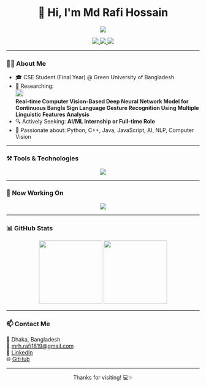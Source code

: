 <h1 align="center">👋 Hi, I'm Md Rafi Hossain</h1>

<p align="center">
  <img src="https://readme-typing-svg.demolab.com/?lines=AI%20%7C%20ML%20%7C%20NLP%20%7C%20CV%20Engineer;C++%2C%20Python%2C%20Java%2C%20JavaScript%20Lover;&center=true&width=500&height=40" />
</p>

<p align="center">
  <a href="https://linkedin.com/in/mrh-rafi18" target="_blank">
    <img src="https://img.shields.io/badge/LinkedIn-%230077B5.svg?style=for-the-badge&logo=linkedin&logoColor=white" />
  </a>
  <a href="mailto:mrh.rafi1819@gmail.com">
    <img src="https://img.shields.io/badge/Gmail-D14836?style=for-the-badge&logo=gmail&logoColor=white" />
  </a>
  <a href="https://github.com/mrh-rafi-18" target="_blank">
    <img src="https://img.shields.io/badge/GitHub-100000?style=for-the-badge&logo=github&logoColor=white" />
  </a>
</p>

---

### 👨‍🎓 About Me

- 🎓 CSE Student (Final Year) @ Green University of Bangladesh  
- 🔬 Researching:  
  <img src="https://raw.githubusercontent.com/rahuldkjain/Readme-Profile-Stats/master/icons/neural_network.svg" width="20" />  
  **Real-time Computer Vision-Based Deep Neural Network Model for Continuous Bangla Sign Language Gesture Recognition Using Multiple Linguistic Features Analysis**  
- 🔍 Actively Seeking: **AI/ML Internship or Full-time Role**  
- 💬 Passionate about: Python, C++, Java, JavaScript, AI, NLP, Computer Vision

---

### ⚒️ Tools & Technologies

<p align="center">
  <img src="https://skillicons.dev/icons?i=python,cpp,java,js,html,css,git,github,tensorflow,pytorch,opencv,linux,mysql&perline=7" />
</p>

---

### 🚧 Now Working On

<p align="center">
  <img src="https://readme-typing-svg.demolab.com?font=Fira+Code&weight=600&size=22&pause=1000&color=00F&background=FFFFFF00&width=450&lines=Implementing+an+AI-powered+voice+assistant;Optimizing+sign+language+recognition+models;Contributing+to+open+source" />
</p>

---

### 📊 GitHub Stats

<p align="center">
  <img src="https://github-readme-stats.vercel.app/api?username=mrh-rafi-18&show_icons=true&theme=radical" height="165" />
  <img src="https://github-readme-stats.vercel.app/api/top-langs/?username=mrh-rafi-18&layout=compact&theme=radical" height="165" />
</p>

---

### 📫 Contact Me

📍 Dhaka, Bangladesh  
📧 mrh.rafi1819@gmail.com  
🔗 [LinkedIn](https://linkedin.com/in/mrh-rafi18)  
🌐 [GitHub](https://github.com/mrh-rafi-18)

---

<p align="center">Thanks for visiting! 💻✨</p>
